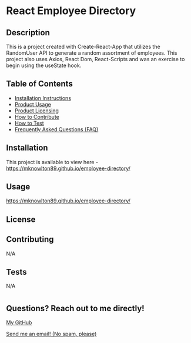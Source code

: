 # React Employee Directory

## <h2>Description</h2>

This is a project created with Create-React-App that utilizes the RandomUser API to generate a random assortment of employees. This project also uses Axios, React Dom, React-Scripts and was an exercise to begin using the useState hook.

## <h2 id="">Table of Contents</h2>

- <a href="#installation">Installation Instructions</a>
- <a href="#usage">Product Usage</a>
- <a href="#license">Product Licensing</a>
- <a href="#contributing">How to Contribute</a>
- <a href="#tests">How to Test</a>
- <a href="#questions">Frequently Asked Questions (FAQ)</a>

## <h2 id="installation">Installation</h2>

This project is available to view here - https://mknowlton89.github.io/employee-directory/

## <h2 id="usage">Usage</h2>

https://mknowlton89.github.io/employee-directory/

## <h2 id="license">License</h2>



## <h2 id="contributing">Contributing</h2>

N/A

## <h2 id="tests">Tests</h2>

N/A

# <h2 id="questions">Questions? Reach out to me directly!</h2>

<a href="https://www.github.com/mknowlton89">My GitHub</a>

<a href="mailto:mknowlton89@gmail.com">Send me an email! (No spam, please)<a/>